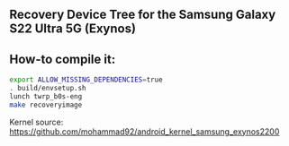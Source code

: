 ## Recovery Device Tree for the Samsung Galaxy S22 Ultra 5G (Exynos)

## How-to compile it:

```sh
export ALLOW_MISSING_DEPENDENCIES=true
. build/envsetup.sh
lunch twrp_b0s-eng
make recoveryimage
```

Kernel source:
https://github.com/mohammad92/android_kernel_samsung_exynos2200
